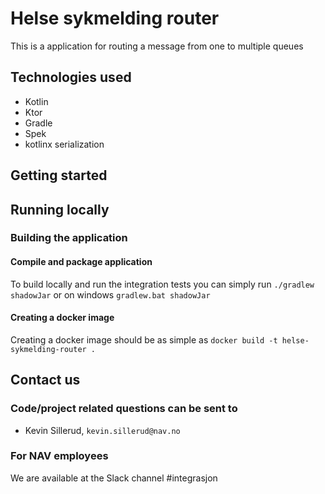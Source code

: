 # Helse sykmelding router
This is a application for routing a message from one to multiple queues

## Technologies used
* Kotlin
* Ktor
* Gradle
* Spek
* kotlinx serialization

## Getting started
## Running locally

### Building the application
#### Compile and package application
To build locally and run the integration tests you can simply run `./gradlew shadowJar` or on windows 
`gradlew.bat shadowJar`

#### Creating a docker image
Creating a docker image should be as simple as `docker build -t helse-sykmelding-router .`

## Contact us
### Code/project related questions can be sent to
* Kevin Sillerud, `kevin.sillerud@nav.no`

### For NAV employees
We are available at the Slack channel #integrasjon
